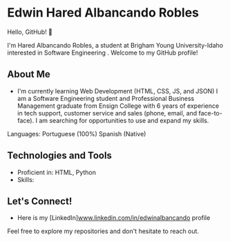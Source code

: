 # Edwin Hared Albancando Robles

Hello, GitHub! 👋

I'm Hared Albancando Robles, a student at Brigham Young University-Idaho interested in Software Engineering . Welcome to my GitHub profile!

## About Me

- I'm currently learning Web Development (HTML, CSS, JS, and JSON) I am a Software Engineering student and Professional Business Management graduate from Ensign College with 6 years of experience in tech support, customer service and sales (phone, email, and face-to-face). I am searching for opportunities to use and expand my skills.

Languages: Portuguese (100%) Spanish (Native)

## Technologies and Tools

- Proficient in: HTML, Python
- Skills: <Any Other Skills or Tools You Want to Highlight>

## Let's Connect!

- Here is my [LinkedIn]www.linkedin.com/in/edwinalbancando profile


Feel free to explore my repositories and don't hesitate to reach out.

<!--
**ealbanca/ealbanca** is a ✨ _special_ ✨ repository because its `README.md` (this file) appears on your GitHub profile.

Here are some ideas to get you started:

- 🔭 I’m currently working on ...
- 🌱 I’m currently learning ...
- 👯 I’m looking to collaborate on ...
- 🤔 I’m looking for help with ...
- 💬 Ask me about ...
- 📫 How to reach me: ...
- 😄 Pronouns: ...
- ⚡ Fun fact: ...
-->
